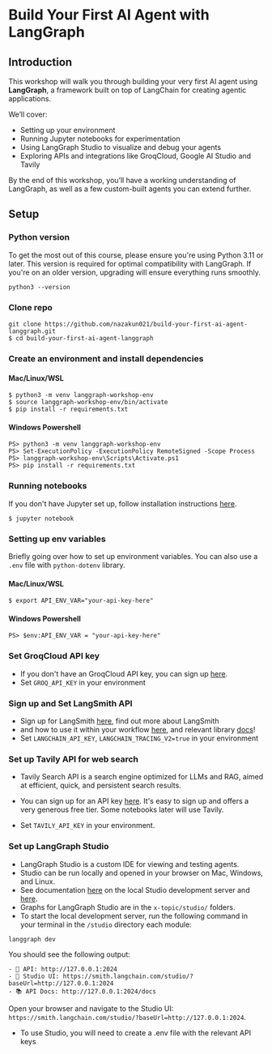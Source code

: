 # Build Your First AI Agent with LangGraph

## Introduction

This workshop will walk you through building your very first AI agent using **LangGraph**, a framework built on top of LangChain for creating agentic applications.  

We’ll cover:  
- Setting up your environment  
- Running Jupyter notebooks for experimentation  
- Using LangGraph Studio to visualize and debug your agents  
- Exploring APIs and integrations like GroqCloud, Google AI Studio and Tavily  

By the end of this workshop, you’ll have a working understanding of LangGraph, as well as a few custom-built agents you can extend further.  

## Setup

### Python version

To get the most out of this course, please ensure you're using Python 3.11 or later. 
This version is required for optimal compatibility with LangGraph. If you're on an older version, 
upgrading will ensure everything runs smoothly.
```
python3 --version
```

### Clone repo
```
git clone https://github.com/nazakun021/build-your-first-ai-agent-langgraph.git
$ cd build-your-first-ai-agent-langgraph
```

### Create an environment and install dependencies
#### Mac/Linux/WSL
```
$ python3 -m venv langgraph-workshop-env
$ source langgraph-workshop-env/bin/activate
$ pip install -r requirements.txt
```
#### Windows Powershell
```
PS> python3 -m venv langgraph-workshop-env
PS> Set-ExecutionPolicy -ExecutionPolicy RemoteSigned -Scope Process
PS> langgraph-workshop-env\Scripts\Activate.ps1
PS> pip install -r requirements.txt
```

### Running notebooks
If you don't have Jupyter set up, follow installation instructions [here](https://jupyter.org/install).
```
$ jupyter notebook
```

### Setting up env variables
Briefly going over how to set up environment variables. You can also 
use a `.env` file with `python-dotenv` library.
#### Mac/Linux/WSL
```
$ export API_ENV_VAR="your-api-key-here"
```
#### Windows Powershell
```
PS> $env:API_ENV_VAR = "your-api-key-here"
```

### Set GroqCloud API key
* If you don't have an GroqCloud API key, you can sign up [here](https://console.groq.com/).
*  Set `GROQ_API_KEY` in your environment 

### Sign up and Set LangSmith API
* Sign up for LangSmith [here](https://smith.langchain.com/), find out more about LangSmith
* and how to use it within your workflow [here](https://www.langchain.com/langsmith), and relevant library [docs](https://docs.smith.langchain.com/)!
*  Set `LANGCHAIN_API_KEY`, `LANGCHAIN_TRACING_V2=true` in your environment 

### Set up Tavily API for web search

* Tavily Search API is a search engine optimized for LLMs and RAG, aimed at efficient, 
quick, and persistent search results. 
* You can sign up for an API key [here](https://tavily.com/). 
It's easy to sign up and offers a very generous free tier. Some notebooks later will use Tavily. 

* Set `TAVILY_API_KEY` in your environment.

### Set up LangGraph Studio

* LangGraph Studio is a custom IDE for viewing and testing agents.
* Studio can be run locally and opened in your browser on Mac, Windows, and Linux.
* See documentation [here](https://langchain-ai.github.io/langgraph/concepts/langgraph_studio/#local-development-server) on the local Studio development server and [here](https://langchain-ai.github.io/langgraph/how-tos/local-studio/#run-the-development-server). 
* Graphs for LangGraph Studio are in the `x-topic/studio/` folders.
* To start the local development server, run the following command in your terminal in the `/studio` directory each module:

```
langgraph dev
```

You should see the following output:
```
- 🚀 API: http://127.0.0.1:2024
- 🎨 Studio UI: https://smith.langchain.com/studio/?baseUrl=http://127.0.0.1:2024
- 📚 API Docs: http://127.0.0.1:2024/docs
```

Open your browser and navigate to the Studio UI: `https://smith.langchain.com/studio/?baseUrl=http://127.0.0.1:2024`.

* To use Studio, you will need to create a .env file with the relevant API keys
